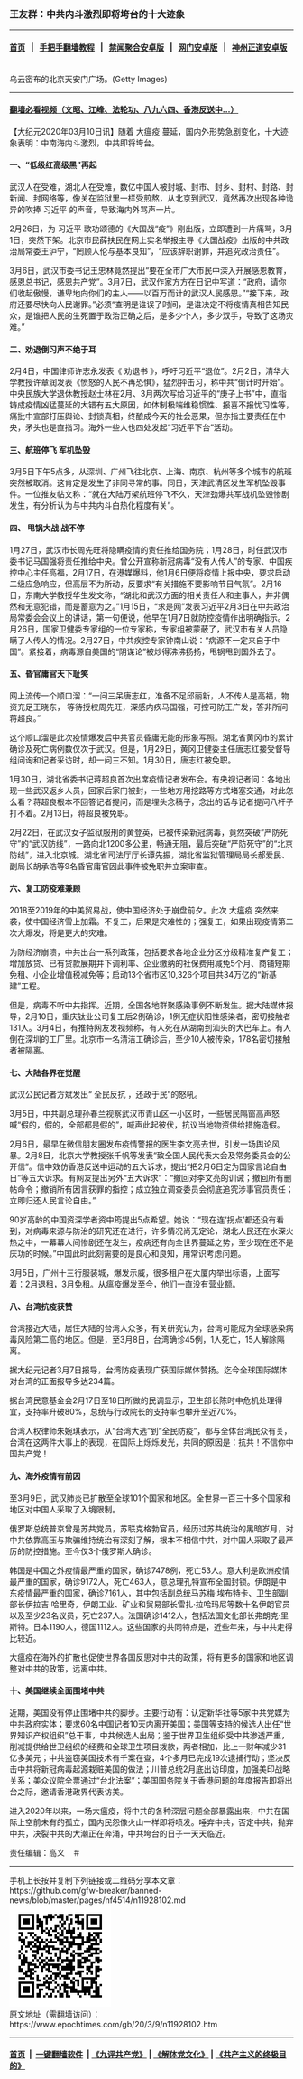 ### 王友群：中共内斗激烈即将垮台的十大迹象
------------------------

#### [首页](https://github.com/gfw-breaker/banned-news/blob/master/README.md) &nbsp;&nbsp;|&nbsp;&nbsp; [手把手翻墙教程](https://github.com/gfw-breaker/guides/wiki) &nbsp;&nbsp;|&nbsp;&nbsp; [禁闻聚合安卓版](https://github.com/gfw-breaker/bn-android) &nbsp;&nbsp;|&nbsp;&nbsp; [网门安卓版](https://github.com/oGate2/oGate) &nbsp;&nbsp;|&nbsp;&nbsp; [神州正道安卓版](https://github.com/SzzdOgate/update) 



<div><img alt="" class="aligncenter wp-post-image" src="https://i.epochtimes.com/assets/uploads/2020/03/1-179-1.jpg"/>
<div class="red16 caption">
 乌云密布的北京天安门广场。(Getty Images)
</div>
</div><hr/>

#### [翻墙必看视频（文昭、江峰、法轮功、八九六四、香港反送中...）](https://github.com/gfw-breaker/banned-news/blob/master/pages/link3.md)

<div><p>
 【大纪元2020年03月10日讯】随着
 <ok href="https://www.epochtimes.com/gb/tag/%E5%A4%A7%E7%98%9F%E7%96%AB.html">
  大瘟疫
 </ok>
 蔓延，国内外形势急剧变化，十大迹象表明：中南海内斗激烈，中共即将垮台。
</p>
<h4>
 一、“低级红高级黑”再起
</h4>
<p>
 武汉人在受难，湖北人在受难，数亿中国人被封城、封市、封乡、封村、封路、封新闻、封网络等，像关在监狱里一样受煎熬，从北京到武汉，竟然再次出现各种诡异的吹捧
 <ok href="https://www.epochtimes.com/gb/tag/%E4%B9%A0%E8%BF%91%E5%B9%B3.html">
  习近平
 </ok>
 的声音，导致海内外骂声一片。
</p>
<p>
 2月26日，为
 <ok href="https://www.epochtimes.com/gb/tag/%E4%B9%A0%E8%BF%91%E5%B9%B3.html">
  习近平
 </ok>
 歌功颂德的《大国战“疫”》刚出版，立即遭到一片痛骂，3月1日，突然下架。北京市民薛扶民在网上实名举报主导《大国战疫》出版的中共政治局常委王沪宁，“罔顾人伦与基本良知”，“应该辞职谢罪，并追究政治责任”。
</p>
<p>
 3月6日，武汉市委书记王忠林竟然提出“要在全市广大市民中深入开展感恩教育，感恩总书记，感恩共产党”。3月7日，武汉作家方方在日记中写道：“政府，请你们收起傲慢，谦卑地向你们的主人——以百万而计的武汉人民感恩。”“接下来，政府还要尽快向人民谢罪。”必须“查明是谁误了时间，是谁决定不将疫情真相告知民众，是谁把人民的生死置于政治正确之后，是多少个人，多少双手，导致了这场灾难。”
</p>
<h4>
 二、劝退倒习声不绝于耳
</h4>
<p>
 2月4日，中国律师许志永发表《
 <ok href="https://www.epochtimes.com/gb/tag/%E5%8A%9D%E9%80%80%E4%B9%A6.html">
  劝退书
 </ok>
 》，呼吁习近平“退位”。2月2日，清华大学教授许章润发表《愤怒的人民不再恐惧》，猛烈抨击习，称中共“倒计时开始”。中央民族大学退休教授赵士林在2月、3月两次写给习近平的“庚子上书”中，直指铸成疫情凶猛蔓延的大错有五大原因，如体制极端维稳惯性、报喜不报忧习性等，痛批中宣部打压舆论、封锁真相，终酿成今天的社会恶果，但亦指主要责任在中央，矛头也是直指习。海外一些人也四处发起“习近平下台”活动。
</p>
<h4>
 三、航班停飞 军机坠毁
</h4>
<p>
 3月5日下午5点多，从深圳、广州飞往北京、上海、南京、杭州等多个城市的航班突然被取消。这肯定是发生了非同寻常的事。同日，天津武清区发生军机坠毁事件。一位推友帖文称：“就在大陆万架航班停飞不久，天津劲爆共军战机坠毁惨剧发生，有分析认为与中共内斗白热化程度有关”。
</p>
<h4>
 四、
 <ok href="https://www.epochtimes.com/gb/tag/%E7%94%A9%E9%94%85%E5%A4%A7%E6%88%98.html">
  甩锅大战
 </ok>
 战不停
</h4>
<p>
 1月27日，武汉市长周先旺将隐瞒疫情的责任推给国务院；1月28日，时任武汉市委书记马国强将责任推给中央。曾公开宣称新冠病毒“没有人传人”的专家、中国疾控中心主任高福，2月17日，在港媒爆料，他1月6日便将疫情上报中央，要求启动二级应急响应，但高层不为所动，反要求“有关措施不要影响节日气氛”。2月16日，东南大学教授华生发文称，“湖北和武汉方面的相关责任人和主事人，并非偶然和无意犯错，而是蓄意为之。”1月15日，“求是网”发表习近平2月3日在中共政治局常委会会议上的讲话，第一句便说，他早在1月7日就防控疫情作出明确指示。2月26日，国家卫健委专家组的一位专家称，专家组被蒙蔽了，武汉市有关人员隐瞒了人传人的情况。2月27日，中共疾控专家钟南山说：“病源不一定来自于中国”。紧接着，病毒源自美国的“阴谋论”被炒得沸沸扬扬，甩锅甩到国外去了。
</p>
<h4>
 五、昏官庸官天下耻笑
</h4>
<p>
 网上流传一个顺口溜：“一问三呆唐志红，准备不足邱丽新，人不传人是高福，物资充足王晓东， 等待授权周先旺，深感内疚马国强，可控可防王广发，答非所问蒋超良。”
</p>
<p>
 这个顺口溜是此次疫情爆发后中共官员昏庸无能的形象写照。湖北省黄冈市的累计确诊及死亡病例数仅次于武汉。但是，1月29日，黄冈卫健委主任唐志红接受督导组问询和记者采访时，却一问三不知。1月30日，唐志红被免职。
</p>
<p>
 1月30日，湖北省委书记蒋超良首次出席疫情记者发布会。有央视记者问：各地出现一些武汉返乡人员，回家后家门被封，一些地方用挖路等方式堵塞交通，对此怎么看？蒋超良根本不回答记者提问，而是埋头念稿子，念出的话与记者提问八杆子打不着。2月13日，蒋超良被免职。
</p>
<p>
 2月22日，在武汉女子监狱服刑的黄登英，已被传染新冠病毒，竟然突破“严防死守”的“武汉防线”，一路向北1200多公里，畅通无阻，最后突破“严防死守”的“北京防线”，进入北京城。湖北省司法厅厅长谭先振，湖北省监狱管理局局长郝爱民、副局长胡承浩等9名昏官庸官因此事件被免职并立案审查。
</p>
<h4>
 六、复工防疫难兼顾
</h4>
<p>
 2018至2019年的中美贸易战，使中国经济处于崩盘前夕。此次
 <ok href="https://www.epochtimes.com/gb/tag/%E5%A4%A7%E7%98%9F%E7%96%AB.html">
  大瘟疫
 </ok>
 突然来袭，使中国经济雪上加霜。不复工，后果是灾难性的；强复工，如果出现疫情第二次大爆发，将是更大的灾难。
</p>
<p>
 为防经济崩溃，中共出台一系列政策，包括要求各地企业分区分级精准复产复工；增加放贷、已有贷款展期并下调利率、企业缴纳的社保费用减免5个月、商铺短期免租、小企业增值税减免等；启动13个省市区10,326个项目共34万亿的“新基建”工程。
</p>
<p>
 但是，病毒不听中共指挥。近期，全国各地群聚感染事例不断发生。据大陆媒体报导，2月10日，重庆钛业公司复工后2例确诊，1例无症状阳性感染者，密切接触者131人。3月4日，有推特网友发视频称，有人死在从湖南到汕头的大巴车上。有人倒在深圳的工厂里。北京市一名清洁工确诊后，至少10人被传染，178名密切接触者被隔离。
</p>
<h4>
 七、大陆各界在觉醒
</h4>
<p>
 武汉公民记者方斌发出“
 <ok href="https://www.epochtimes.com/gb/tag/%E5%85%A8%E6%B0%91%E5%8F%8D%E6%8A%97.html">
  全民反抗
 </ok>
 ，还政于民”的怒吼。
</p>
<p>
 3月5日，中共副总理孙春兰视察武汉市青山区一小区时，一些居民隔窗高声怒喊“假的，假的，全部都是假的”，喊声此起彼伏，抗议当地物资供给措施造假。
</p>
<p>
 2月6日，最早在微信朋友圈发布疫情警报的医生李文亮去世，引发一场舆论风暴。2月8日，北京大学教授张千帆等发表“致全国人民代表大会及常务委员会的公开信”。信中效仿香港反送中运动的五大诉求，提出“把2月6日定为国家言论自由日”等五大诉求。有网友提出另外“五大诉求”：“撤回对李文亮的训诫；撤回所有删帖命令；撤销所有因言获罪的指控；成立独立调查委员会彻底追究涉事官员责任；立即归还人民言论自由。”
</p>
<p>
 90岁高龄的中国资深学者资中筠提出5点希望。她说：“现在连‘拐点’都还没有看到，对病毒来源与防治的研究还在进行，许多情况尚无定论，湖北人民还在水深火热之中，一幕幕人间惨剧还在发生，疫病还有向全世界蔓延之势，至少现在还不是庆功的时候。”中国此时此刻需要的是良心和良知，用常识考虑问题。
</p>
<p>
 3月5日，广州十三行服装城，爆发示威，很多租户在大厦内举出标语，上面写着：2月退租，3月免租。从瘟疫爆发至今，他们一直没有营业额。
</p>
<h4>
 八、台湾抗疫获赞
</h4>
<p>
 台湾接近大陆，居住大陆的台湾人众多，有关研究认为，台湾可能成为全球感染病毒风险第二高的地区。但是，至3月8日，台湾确诊45例，1人死亡，15人解除隔离。
</p>
<p>
 据大纪元记者3月7日报导，台湾防疫表现广获国际媒体赞扬。迄今全球国际媒体对台湾的正面报导多达234篇。
</p>
<p>
 据台湾民意基金会2月17日至18日所做的民调显示，卫生部长陈时中危机处理得宜，支持率升破80%，总统与行政院长的支持率也攀升至近70%。
</p>
<p>
 台湾人权律师朱婉琪表示，从“台湾大选”到“全民防疫”，都与全体台湾民众有关，台湾在这两件大事上的表现，在国际上烁烁发光，共同的原因是：抗共！不信你中国共产党！
</p>
<h4>
 九、海外疫情有前因
</h4>
<p>
 至3月9日，武汉肺炎已扩散至全球101个国家和地区。全世界一百三十多个国家和地区对中国人采取了入境限制。
</p>
<p>
 俄罗斯总统普京曾是苏共党员，苏联克格勃官员，经历过苏共统治的黑暗岁月，对中共依靠高压与欺骗维持统治有深刻了解，根本不相信中共，对中国人采取了最严厉的防控措施。至今仅3个俄罗斯人确诊。
</p>
<p>
 韩国是中国之外疫情最严重的国家，确诊7478例，死亡53人。意大利是欧洲疫情最严重的国家，确诊9172人，死亡463人，意总理孔特宣布全国封锁。伊朗是中东疫情最严重的国家，确诊7161人，其中包括副总统马苏梅·埃布特卡、卫生部副部长伊拉吉·哈里奇，伊朗工业、矿业和贸易部长雷扎·拉哈玛尼等数十名伊朗官员以及至少23名议员，死亡237人。法国确诊1412人，包括法国文化部长弗朗克·里斯特。日本1190人，德国1112人。这些国家的共同特点是，近些年来，与中共走得比较近。
</p>
<p>
 大瘟疫在海外的扩散也促使世界各国反思对中共的政策，将有更多的国家和地区调整对中共的政策，远离中共。
</p>
<h4>
 十、美国继续全面围堵中共
</h4>
<p>
 近期，美国没有停止围堵中共的脚步。主要行动有：认定新华社等5家中共党媒为中共政府实体；要求60名中国记者10天内离开美国；美国等支持的候选人出任“世界知识产权组织”总干事，中共候选人出局；鉴于世界卫生组织受中共渗透严重，削减提供给世卫组织的经费和全球卫生项目拨款，两者相加，比上一财年减少31亿多美元；中共盗窃美国技术有千案在查，4个多月已完成19次逮捕行动；坚决反击中共将新冠病毒起源栽赃美国的做法；川普总统2月底出访印度，加强美印战略关系；美众议院全票通过“台北法案”；美国国务院关于香港问题的年度报告即将出台之际，邀请香港政界代表访美。
</p>
<p>
 进入2020年以来，一场大瘟疫，将中共的各种深层问题全部暴露出来，中共在国际上空前未有的孤立，国内民怨像火山一样即将喷发。唾弃中共，否定中共，抛弃中共，决裂中共的大潮正在奔涌，中共垮台的日子一天天临近。
</p>
<p>
 责任编辑：高义　＃
</p>
</div>
<hr/>
手机上长按并复制下列链接或二维码分享本文章：<br/>
https://github.com/gfw-breaker/banned-news/blob/master/pages/nf4514/n11928102.md <br/>
<a href='https://github.com/gfw-breaker/banned-news/blob/master/pages/nf4514/n11928102.md'><img src='https://github.com/gfw-breaker/banned-news/blob/master/pages/nf4514/n11928102.md.png'/></a> <br/>
原文地址（需翻墙访问）：https://www.epochtimes.com/gb/20/3/9/n11928102.htm


------------------------
#### [首页](https://github.com/gfw-breaker/banned-news/blob/master/README.md) &nbsp;|&nbsp; [一键翻墙软件](https://github.com/gfw-breaker/nogfw/blob/master/README.md) &nbsp;| [《九评共产党》](https://github.com/gfw-breaker/9ping.md/blob/master/README.md#九评之一评共产党是什么) | [《解体党文化》](https://github.com/gfw-breaker/jtdwh.md/blob/master/README.md) | [《共产主义的终极目的》](https://github.com/gfw-breaker/gczydzjmd.md/blob/master/README.md)


<img src='http://gfw-breaker.win/banned-news/pages/nf4514/n11928102.md' width='0px' height='0px'/>